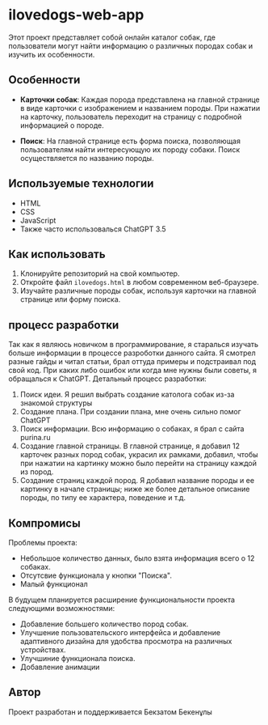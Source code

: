 # ilovedogs-web-app

Этот проект представляет собой онлайн каталог собак, где пользователи могут найти информацию о различных породах собак и изучить их особенности.

## Особенности

- **Карточки собак**: Каждая порода представлена на главной странице в виде карточки с изображением и названием породы. При нажатии на карточку, пользователь переходит на страницу с подробной информацией о породе.

- **Поиск**: На главной странице есть форма поиска, позволяющая пользователям найти интересующую их породу собаки. Поиск осуществляется по названию породы.

## Используемые технологии

- HTML
- CSS
- JavaScript
- Также часто использовалься ChatGPT 3.5

## Как использовать

1. Клонируйте репозиторий на свой компьютер.
2. Откройте файл `ilovedogs.html` в любом современном веб-браузере.
3. Изучайте различные породы собак, используя карточки на главной странице или форму поиска.

## процесс разработки

Так как я являюсь новичком в программирование, я старалься изучать больше информации в процессе разроботки данного сайта. Я смотрел разные гайды и читал статьи, брал оттуда примеры и подстраивал под свой код. При каких либо ошибок или когда мне нужны были советы, я обращалься к ChatGPT. Детальный процесс разработки:

1. Поиск идеи. Я решил выбрать создание католога собак из-за знакомой структуры
2. Создание плана. При создании плана, мне очень сильно помог ChatGPT
3. Поиск информации. Всю информацию о собаках, я брал с сайта purina.ru
4. Создание главной страницы. В главной странице, я добавил 12 карточек разных пород собак, украсил их рамками, добавил, чтобы при нажатии на картинку можно было перейти на страницу каждой из пород.
5. Создание страниц каждой пород. Я добавил название породы и ее картинку в начале страницы; ниже же более детальное описание породы, по типу ее характера, поведение и т.д.

## Компромисы

Проблемы проекта:

- Небольшое количество данных, было взята информация всего о 12 собаках.
- Отсутсвие функционала у кнопки "Поиска".
- Малый функционал

В будущем планируется расширение функциональности проекта следующими возможностями:

- Добавление большего количество пород собак.
- Улучшение пользовательского интерфейса и добавление адаптивного дизайна для удобства просмотра на различных устройствах.
- Улучшиние функционала поиска.
- Добавление анимации


## Автор

Проект разработан и поддерживается Бекзатом Бекенұлы

